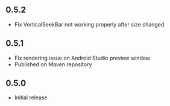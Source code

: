 ## 0.5.2
- Fix VerticalSeekBar not working properly after size changed

## 0.5.1
- Fix rendering issue on Android Studio preview window
- Published on Maven repository

## 0.5.0

- Initial release

